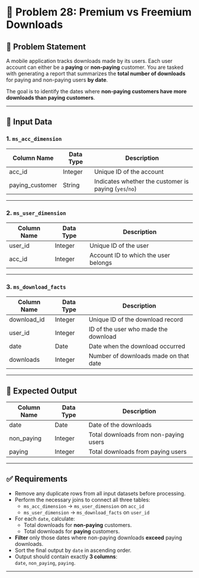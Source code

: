 # 💎 Problem 28: Premium vs Freemium Downloads

## 📌 Problem Statement

A mobile application tracks downloads made by its users. Each user account can either be a **paying** or **non-paying** customer. You are tasked with generating a report that summarizes the **total number of downloads** for paying and non-paying users **by date**.

The goal is to identify the dates where **non-paying customers have more downloads than paying customers**.

---

## 📂 Input Data

### 1. `ms_acc_dimension`

| Column Name     | Data Type | Description                                         |
|-----------------|-----------|-----------------------------------------------------|
| acc_id          | Integer   | Unique ID of the account                            |
| paying_customer | String    | Indicates whether the customer is paying (`yes`/`no`)|

---

### 2. `ms_user_dimension`

| Column Name | Data Type | Description                              |
|--------------|------------|------------------------------------------|
| user_id      | Integer    | Unique ID of the user                    |
| acc_id       | Integer    | Account ID to which the user belongs     |

---

### 3. `ms_download_facts`

| Column Name | Data Type | Description                              |
|--------------|------------|------------------------------------------|
| download_id  | Integer    | Unique ID of the download record         |
| user_id      | Integer    | ID of the user who made the download     |
| date         | Date       | Date when the download occurred          |
| downloads    | Integer    | Number of downloads made on that date    |

---

## 🎯 Expected Output

| Column Name     | Data Type | Description                                         |
|-----------------|-----------|-----------------------------------------------------|
| date            | Date      | Date of the downloads                               |
| non_paying      | Integer   | Total downloads from non-paying users               |
| paying          | Integer   | Total downloads from paying users                   |

---

## ✅ Requirements

- Remove any duplicate rows from all input datasets before processing.  
- Perform the necessary joins to connect all three tables:  
  - `ms_acc_dimension` → `ms_user_dimension` on `acc_id`  
  - `ms_user_dimension` → `ms_download_facts` on `user_id`
- For each `date`, calculate:
  - Total downloads for **non-paying** customers.  
  - Total downloads for **paying** customers.
- **Filter** only those dates where non-paying downloads **exceed** paying downloads.
- Sort the final output by `date` in ascending order.
- Output should contain exactly **3 columns**:  
  `date`, `non_paying`, `paying`.

---